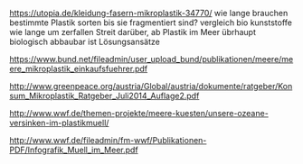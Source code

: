 https://utopia.de/kleidung-fasern-mikroplastik-34770/
wie lange brauchen bestimmte Plastik sorten bis sie fragmentiert sind?
vergleich bio kunststoffe
wie lange um zerfallen
Streit darüber, ab Plastik im Meer übrhaupt biologisch abbaubar ist
Lösungsansätze

https://www.bund.net/fileadmin/user_upload_bund/publikationen/meere/meere_mikroplastik_einkaufsfuehrer.pdf

http://www.greenpeace.org/austria/Global/austria/dokumente/ratgeber/Konsum_Mikroplastik_Ratgeber_Juli2014_Auflage2.pdf

http://www.wwf.de/themen-projekte/meere-kuesten/unsere-ozeane-versinken-im-plastikmuell/

http://www.wwf.de/fileadmin/fm-wwf/Publikationen-PDF/Infografik_Muell_im_Meer.pdf 
